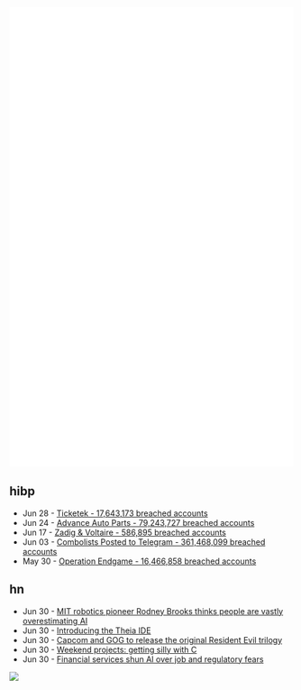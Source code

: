![Metrics](https://raw.githubusercontent.com/phixion/phixion/master/metrics.svg)

## hibp

<!--
for https://github.com/phixion/phixion/blob/main/.github/workflows/feeds.yml
-->
<!--START_SECTION:haveibeenpwnd-->
- Jun 28 - [Ticketek - 17,643,173 breached accounts](https://haveibeenpwned.com/PwnedWebsites#Ticketek)
- Jun 24 - [Advance Auto Parts - 79,243,727 breached accounts](https://haveibeenpwned.com/PwnedWebsites#AdvanceAutoParts)
- Jun 17 - [Zadig & Voltaire - 586,895 breached accounts](https://haveibeenpwned.com/PwnedWebsites#ZadigVoltaire)
- Jun 03 - [Combolists Posted to Telegram - 361,468,099 breached accounts](https://haveibeenpwned.com/PwnedWebsites#TelegramCombolists)
- May 30 - [Operation Endgame - 16,466,858 breached accounts](https://haveibeenpwned.com/PwnedWebsites#OperationEndgame)
<!--END_SECTION:haveibeenpwnd-->

## hn

<!--
for https://github.com/phixion/phixion/blob/main/.github/workflows/feeds.yml
-->
<!--START_SECTION:hn-->
- Jun 30 - [MIT robotics pioneer Rodney Brooks thinks people are vastly overestimating AI](https://techcrunch.com/2024/06/29/mit-robotics-pioneer-rodney-brooks-thinks-people-are-vastly-overestimating-generative-ai/)
- Jun 30 - [Introducing the Theia IDE](https://eclipsesource.com/blogs/2024/06/27/introducing-the-theia-ide/)
- Jun 30 - [Capcom and GOG to release the original Resident Evil trilogy](https://www.gog.com/en/news/capcom_and_gog_join_forces_to_release_the_original_resident_evil_trilogy)
- Jun 30 - [Weekend projects: getting silly with C](https://lcamtuf.substack.com/p/weekend-projects-getting-silly-with)
- Jun 30 - [Financial services shun AI over job and regulatory fears](https://www.ft.com/content/0675e4d9-62a1-4d6c-9098-a8cb0d1e32ed)
<!--END_SECTION:hn-->

<!--
for https://yhype.me
-->
![](https://hit.yhype.me/github/profile?user_id=13013670)
